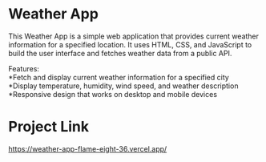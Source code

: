 # Weather App
This Weather App is a simple web application that provides current weather information for a specified location.
It uses HTML, CSS, and JavaScript to build the user interface and fetches weather data from a public API.

Features: <br/>
*Fetch and display current weather information for a specified city <br/>
*Display temperature, humidity, wind speed, and weather description <br/>
*Responsive design that works on desktop and mobile devices <br/>

# Project Link
https://weather-app-flame-eight-36.vercel.app/
